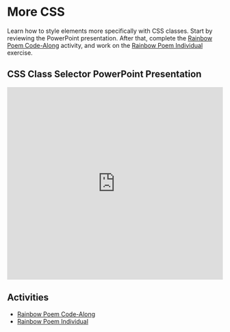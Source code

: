 # More CSS
Learn how to style elements more specifically with CSS classes. Start by reviewing the PowerPoint presentation. After that, complete the [Rainbow Poem Code-Along](RainbowPoemCodeAlong.md) activity, and work on the [Rainbow Poem Individual](RainbowPoemIndividual.md) exercise.

## CSS Class Selector PowerPoint Presentation
<iframe src='https://view.officeapps.live.com/op/embed.aspx?src=https://hylandtechoutreach.github.io/ucs/Session6MoreCss/CssClassSelector.pptx' width='100%' height='450px' frameborder='0'></iframe>

## Activities
- [Rainbow Poem Code-Along](RainbowPoemCodeAlong.md)
- [Rainbow Poem Individual](RainbowPoemIndividual.md)